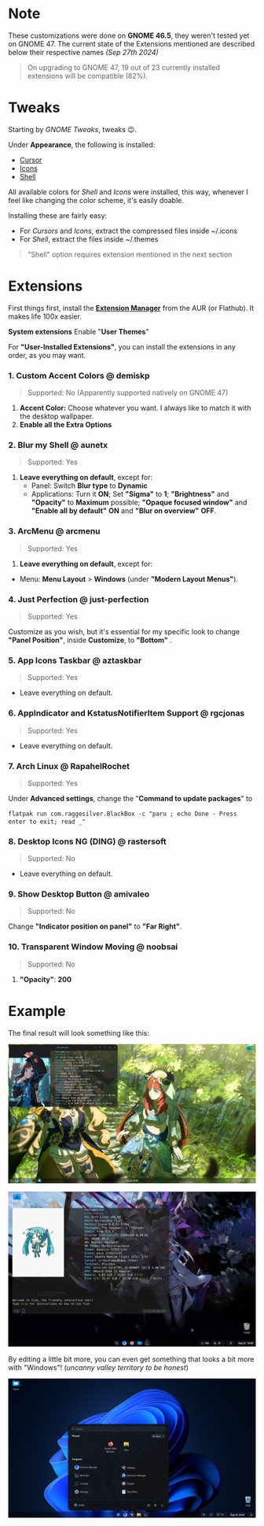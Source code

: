 # Note
These customizations were done on **GNOME 46.5**, they weren't tested yet on GNOME 47.
The current state of the Extensions mentioned are described below their respective names *(Sep 27th 2024)*

> On upgrading to GNOME 47, 19 out of 23 currently installed extensions will be compatible (82%).
> 
# Tweaks
Starting by *GNOME Tweaks*, tweaks :wink:.

Under **Appearance**, the following is installed:

 - [Cursor](https://www.gnome-look.org/p/1503665)
- [Icons](https://www.gnome-look.org/p/1256209/)
- [Shell](https://www.gnome-look.org/p/1977647)

All available colors for *Shell* and *Icons* were installed, this way, whenever I feel like changing the color scheme, it's easily doable.

Installing these are fairly easy:

 - For *Cursors* and *Icons*, extract the compressed files inside ~/.icons
 - For *Shell*, extract the files inside ~/.themes
 
 >"Shell" option requires extension mentioned in the next section 

# Extensions
First things first, install the **[Extension Manager](https://aur.archlinux.org/packages/extension-manager)** from the AUR (or Flathub). It makes life 100x easier.

**System extensions**
Enable "**User Themes**"

For **"User-Installed Extensions"**, you can install the extensions in any order, as you may want.

 ### 1. Custom Accent Colors @ demiskp
 > Supported: No
 (Apparently supported natively on GNOME 47)
 

 1. **Accent Color:** Choose whatever you want. I always like to match it with the desktop wallpaper.
 2. **Enable all the Extra Options**

### 2. Blur my Shell @ aunetx
 > Supported: Yes


 1. **Leave everything on default**, except for:
	 -  Panel: Switch **Blur type** to **Dynamic** 
	 - Applications: Turn it **ON**; Set **"Sigma"** to **1**; **"Brightness"** and **"Opacity"** to **Maximum** possible; **"Opaque focused window"** and **"Enable all by default"** **ON** and **"Blur on overview"** **OFF**.

### 3. ArcMenu @ arcmenu
 > Supported: Yes


 1. **Leave everything on default**, except for:
 -  Menu: **Menu Layout** > **Windows** (under **"Modern Layout Menus"**).

### 4. Just Perfection @ just-perfection
> Supported: Yes

Customize as you wish, but it's essential for my specific look to change **"Panel Position"**, inside **Customize**, to **"Bottom"**  .

### 5. App Icons Taskbar @ aztaskbar
 > Supported: Yes


 - Leave everything on default.

### 6. AppIndicator and KstatusNotifierItem Support @ rgcjonas
 > Supported: Yes

 - Leave everything on default.

### 7. Arch Linux @ RapahelRochet
> Supported: Yes

Under **Advanced settings**, change the "**Command to update packages**" to

    flatpak run com.raggesilver.BlackBox -c "paru ; echo Done - Press enter to exit; read _" 

### 8. Desktop Icons NG (DING) @ rastersoft
 > Supported: No


 - Leave everything on default.
 
### 9. Show Desktop Button @ amivaleo
 > Supported: No


Change **"Indicator position on panel"** to **"Far Right"**.

### 10. Transparent Window Moving @ noobsai
 > Supported: No


 1. **"Opacity"**: **200**

# Example

The final result will look something like this:

![same from the main page](https://raw.githubusercontent.com/FelpohDutra/sysetup/main/images/gnome-my-first-rice-ever-v1.webp)

![enter image description here](https://raw.githubusercontent.com/FelpohDutra/sysetup/refs/heads/main/images/Updated.png)

By editing a little bit more, you can even get something that looks a bit more with "Windows"! (*uncanny valley territory to be honest*)

![what](https://github.com/FelpohDutra/sysetup/blob/main/images/Screenshot-from-2024-08-25-16-48-32.png?raw=true)
